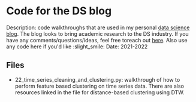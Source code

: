 # Code for the DS blog
Description: code walkthroughs that are used in my personal [data science blog](https://michaelberk.medium.com/). The blog looks to bring academic research to the DS industry. If you have any comments/questions/ideas, feel free toreach out [here](https://michaeldberk.com/contact). Also use any code here if you'd like :slight_smile:
Date: 2021-2022

## Files
- 22_time_series_cleaning_and_clustering.py: walkthrough of how to perform feature based clustering on time series data. There are also resources linked in the file for distance-based clustering using DTW. 
